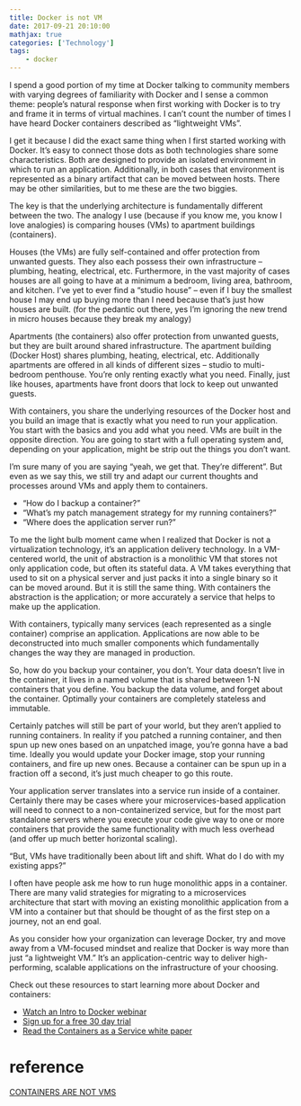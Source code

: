 ```yaml
---
title: Docker is not VM
date: 2017-09-21 20:10:00
mathjax: true
categories: ['Technology']
tags:
    - docker
---
```


I spend a good portion of my time at Docker talking to community members with varying degrees of familiarity with Docker and I sense a common theme: people’s natural response when first working with Docker is to try and frame it in terms of virtual machines. I can’t count the number of times I have heard Docker containers described as “lightweight VMs”.

I get it because I did the exact same thing when I first started working with Docker. It’s easy to connect those dots as both technologies share some characteristics. Both are designed to provide an isolated environment in which to run an application. Additionally, in both cases that environment is represented as a binary artifact that can be moved between hosts. There may be other similarities, but to me these are the two biggies.

<!-- more -->
The key is that the underlying architecture is fundamentally different between the two. The analogy I use (because if you know me, you know I love analogies) is comparing houses (VMs) to apartment buildings (containers).

Houses (the VMs) are fully self-contained and offer protection from unwanted guests. They also each possess their own infrastructure – plumbing, heating, electrical, etc. Furthermore, in the vast majority of cases houses are all going to have at a minimum a bedroom, living area, bathroom, and kitchen. I’ve yet to ever find a “studio house” – even if I buy the smallest house I may end up buying more than I need because that’s just how houses are built.  (for the pedantic out there, yes I’m ignoring the new trend in micro houses because they break my analogy)

Apartments (the containers) also offer protection from unwanted guests, but they are built around shared infrastructure. The apartment building (Docker Host) shares plumbing, heating, electrical, etc. Additionally apartments are offered in all kinds of different sizes – studio to multi-bedroom penthouse. You’re only renting exactly what you need. Finally, just like houses, apartments have front doors that lock to keep out unwanted guests.

With containers, you share the underlying resources of the Docker host and you build an image that is exactly what you need to run your application. You start with the basics and you add what you need. VMs are built in the opposite direction. You are going to start with a full operating system and, depending on your application, might be strip out the things you don’t want.

I’m sure many of you are saying “yeah, we get that. They’re different”. But even as we say this, we still try and adapt our current thoughts and processes around VMs and apply them to containers.

- “How do I backup a container?”
- “What’s my patch management strategy for my running containers?”
- “Where does the application server run?”

To me the light bulb moment came when I realized that Docker is not a virtualization technology, it’s an application delivery technology. In a VM-centered world, the unit of abstraction is a monolithic VM that stores not only application code, but often its stateful data. A VM takes everything that used to sit on a physical server and just packs it into a single binary so it can be moved around.  But it is still the same thing.  With containers the abstraction is the application; or more accurately a service that helps to make up the application.

With containers, typically many services (each represented as a single container) comprise an application. Applications are now able to be deconstructed into much smaller components which fundamentally changes the way they are managed in production.

So, how do you backup your container, you don’t. Your data doesn’t live in the container, it lives in a named volume that is shared between 1-N containers that you define. You backup the data volume, and forget about the container. Optimally your containers are completely stateless and immutable.

Certainly patches will still be part of your world, but they aren’t applied to running containers. In reality if you patched a running container, and then spun up new ones based on an unpatched image, you’re gonna have a bad time. Ideally you would update your Docker image, stop your running containers, and fire up new ones. Because a container can be spun up in a fraction off a second, it’s just much cheaper to go this route.

Your application server translates into a service run inside of a container. Certainly there may be cases where your microservices-based application will need to connect to a non-containerized service, but for the most part standalone servers where you execute your code give way to one or more containers that provide the same functionality with much less overhead (and offer up much better horizontal scaling).

“But, VMs have traditionally been about lift and shift. What do I do with my existing apps?”

I often have people ask me how to run huge monolithic apps in a container. There are many valid strategies for migrating to a microservices architecture that start with moving an existing monolithic application from a VM into a container but that should be thought of as the first step on a journey, not an end goal.

As you consider how your organization can leverage Docker, try and move away from a VM-focused mindset and realize that Docker is way more than just “a lightweight VM.” It’s an application-centric way to  deliver high-performing, scalable applications on the infrastructure of your choosing.

Check out these resources to start learning more about Docker and containers:

- [Watch an Intro to Docker webinar](https://docker.wistia.com/medias/fqwm0x9tgz)
- [Sign up for a free 30 day trial](https://hub.docker.com/enterprise/trial/)
- [Read the Containers as a Service white paper](http://www.docker.com/sites/default/files/caaSwhitepaper_V6_0.pdf)

# reference
[CONTAINERS ARE NOT VMS](https://blog.docker.com/2016/03/containers-are-not-vms/)

